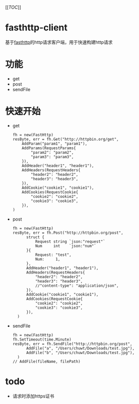 [[_TOC_]]

# fasthttp-client
基于[fasthttp](https://github.com/valyala/fasthttp#installapplication/x-www-form-urlencoded)的http请求客户端，用于快速构建http请求

# 功能
- get
- post
- sendFile

# 快速开始
- get
    ```
    fh = new(FastHttp)
    resByte, err = fh.Get("http://httpbin.org/get",
		AddParam("param1", "param1"),
		AddParams(RequestParams{
			"param2": "param2",
			"param3": "param3",
		}),
		AddHeader("header1", "header1"),
		AddHeaders(RequestHeaders{
			"header2": "header2",
			"header3": "header3",
		}),
		AddCookie("cookie1", "cookie1"),
		AddCookies(RequestCookie{
			"cookie2": "cookie2",
			"cookie3": "cookie3",
		}),
	)
    ```

- post

  ```
  fh = new(FastHttp)
  resByte, err = fh.Post("http://httpbin.org/post",
  		struct {
  			Request string `json:"request"`
  			Num     int    `json:"num"`
  		}{
  			Request: "test",
  			Num:     1,
  		},
  		AddHeader("header1", "header1"),
  		AddHeaders(RequestHeaders{
  			"header2": "header2",
  			"header3": "header3",
  			//"content-type": "application/json",
  		}),
  		AddCookie("cookie1", "cookie1"),
  		AddCookies(RequestCookie{
  			"cookie2": "cookie2",
  			"cookie3": "cookie3",
  		}),
  	)
  ```

- sendFile

  ```
  fh = new(FastHttp)
  fh.SetTimeout(time.Minute)
  resByte, err = fh.SendFile("http://httpbin.org/post",
  		AddFile("a", "/Users/chuwt/Downloads/test.jpg"),
  		AddFile("b", "/Users/chuwt/Downloads/test.jpg"),
  	)
  // AddFile(fileName, filePath)
  ```

# todo

- 请求时添加https证书